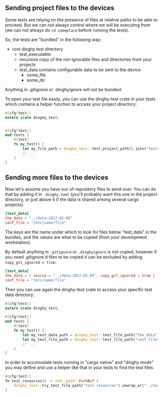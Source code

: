 ## Sending project files to the devices

Some tests are relying on the presence of files at relative paths to be able
to proceed. But we can not always control where we will be executing from (we
can not always do `cd someplace` before running the tests).

So, the tests are "bundled" in the following way:

* root dinghy test directory
    * test_executable
    * recursive copy of the not-ignorable files and directories from your projects
    * test_data contains configurable data to be sent to the device
        * some_file
        * some_dir

Anything in .gitignore or .dinghyignore will not be bundled.

To open your test file easily, you can use the dinghy-test crate in your tests which contains a helper function to access your project directory:

```rust
#[cfg(test)]
extern crate dinghy_test;


#[cfg(test)]
mod tests {
    #[test]
    fn my_test() {
        let my_file_path = dinghy_test::test_project_path().join("tests/data_1.txt");
        // ...
    }
}
```

## Sending more files to the devices

Now let's assume you have out-of-repository files to send over. You can do that
by adding it in `.dinghy.toml` (you'll probably want this one in the project
directory, or just above it if the data is shared among several cargo projects).

```toml
[test_data]
the_data = "../data-2017-02-05"
conf_file = "/etc/some/file"
```

The keys are the name under which to look for files below "test_data" in the
bundles, and the values are what to be copied (from your development workstation).

By default anything in `.gitignore` or `.dinghyignore` is not copied, however if
you need .gitignore'd files to be copied it can be excluded by adding
`copy_git_ignored = true`:

```toml
[test_data]
the_data = { source = "../data-2017-02-05", copy_git_ignored = true }
conf_file = "/etc/some/file"
```

Then you can use again the dinghy-test crate to access your specific test data directory:

```rust
#[cfg(test)]
extern crate dinghy_test;

#[cfg(test)]
mod tests {
    #[test]
    fn my_test() {
        let my_test_data_path = dinghy_test::test_file_path("the_data");
        let my_test_file_path = dinghy_test::test_file_path("conf_file");
        // ...
    }
}
```

In order to accomodate tests running in "cargo native" and "dinghy mode" you may
define and use a helper like that in your tests to find the test files:

```rust
#[cfg(test)]
fn test_resources() -> std::path::PathBuf {
    dinghy_test::try_test_file_path("test-resources").unwrap_or("../test-resources".into())
}

```
